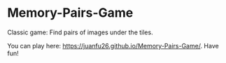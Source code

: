 # Memory-Pairs-Game
Classic game: Find pairs of images under the tiles.

You can play here: https://juanfu26.github.io/Memory-Pairs-Game/.
Have fun!
